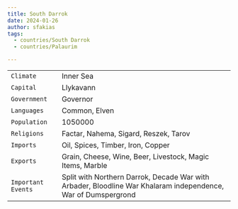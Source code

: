 ```yaml
---
title: South Darrok
date: 2024-01-26
author: sfakias
tags:
  - countries/South Darrok
  - countries/Palaurim

---
```

| | |
| --- | --- |
| `Climate` | Inner Sea |
| `Capital` | Llykavann |
| `Government` | Governor |
| `Languages` | Common, Elven |
| `Population` | 1050000 |
| `Religions` | Factar, Nahema, Sigard, Reszek, Tarov |
| `Imports` | Oil, Spices, Timber, Iron, Copper |
| `Exports` | Grain, Cheese, Wine, Beer, Livestock, Magic Items, Marble |
| `Important Events` | Split with Northern Darrok, Decade War with Arbader, Bloodline War Khalaram independence, War of Dumspergrond |
